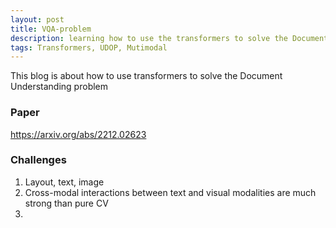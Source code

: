 ```yaml
---
layout: post
title: VQA-problem
description: learning how to use the transformers to solve the Document Understanding problem
tags: Transformers, UDOP, Mutimodal
---
```


This blog is about how to use transformers to solve the Document Understanding problem

### Paper
https://arxiv.org/abs/2212.02623


### Challenges

1. Layout, text, image
2. Cross-modal interactions between text and visual modalities are much strong than pure CV
3. 
